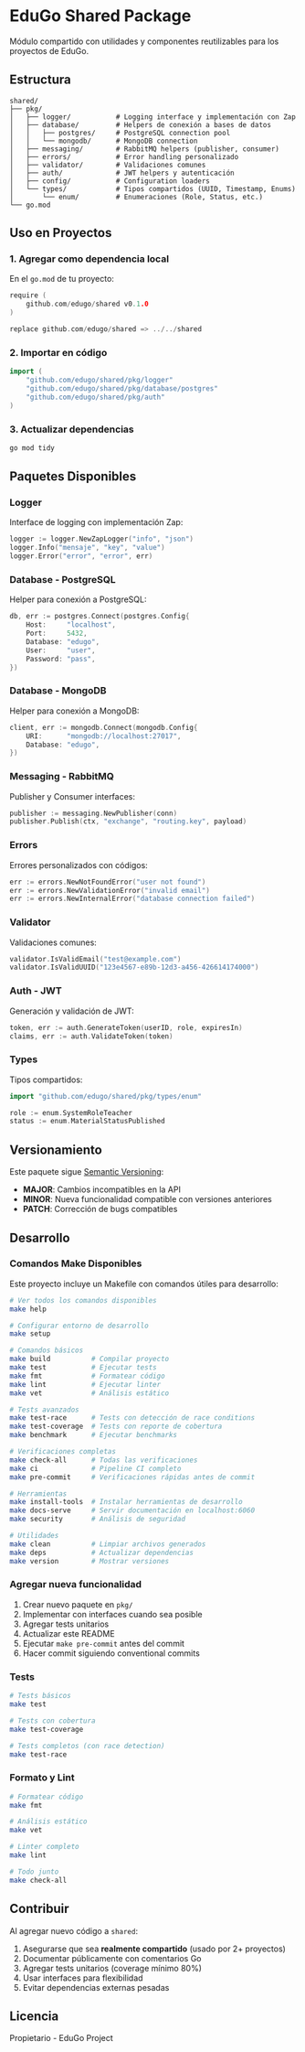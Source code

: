 # EduGo Shared Package

Módulo compartido con utilidades y componentes reutilizables para los proyectos de EduGo.

## Estructura

```
shared/
├── pkg/
│   ├── logger/           # Logging interface y implementación con Zap
│   ├── database/         # Helpers de conexión a bases de datos
│   │   ├── postgres/     # PostgreSQL connection pool
│   │   └── mongodb/      # MongoDB connection
│   ├── messaging/        # RabbitMQ helpers (publisher, consumer)
│   ├── errors/           # Error handling personalizado
│   ├── validator/        # Validaciones comunes
│   ├── auth/             # JWT helpers y autenticación
│   ├── config/           # Configuration loaders
│   └── types/            # Tipos compartidos (UUID, Timestamp, Enums)
│       └── enum/         # Enumeraciones (Role, Status, etc.)
└── go.mod
```

## Uso en Proyectos

### 1. Agregar como dependencia local

En el `go.mod` de tu proyecto:

```go
require (
    github.com/edugo/shared v0.1.0
)

replace github.com/edugo/shared => ../../shared
```

### 2. Importar en código

```go
import (
    "github.com/edugo/shared/pkg/logger"
    "github.com/edugo/shared/pkg/database/postgres"
    "github.com/edugo/shared/pkg/auth"
)
```

### 3. Actualizar dependencias

```bash
go mod tidy
```

## Paquetes Disponibles

### Logger

Interface de logging con implementación Zap:

```go
logger := logger.NewZapLogger("info", "json")
logger.Info("mensaje", "key", "value")
logger.Error("error", "error", err)
```

### Database - PostgreSQL

Helper para conexión a PostgreSQL:

```go
db, err := postgres.Connect(postgres.Config{
    Host:     "localhost",
    Port:     5432,
    Database: "edugo",
    User:     "user",
    Password: "pass",
})
```

### Database - MongoDB

Helper para conexión a MongoDB:

```go
client, err := mongodb.Connect(mongodb.Config{
    URI:      "mongodb://localhost:27017",
    Database: "edugo",
})
```

### Messaging - RabbitMQ

Publisher y Consumer interfaces:

```go
publisher := messaging.NewPublisher(conn)
publisher.Publish(ctx, "exchange", "routing.key", payload)
```

### Errors

Errores personalizados con códigos:

```go
err := errors.NewNotFoundError("user not found")
err := errors.NewValidationError("invalid email")
err := errors.NewInternalError("database connection failed")
```

### Validator

Validaciones comunes:

```go
validator.IsValidEmail("test@example.com")
validator.IsValidUUID("123e4567-e89b-12d3-a456-426614174000")
```

### Auth - JWT

Generación y validación de JWT:

```go
token, err := auth.GenerateToken(userID, role, expiresIn)
claims, err := auth.ValidateToken(token)
```

### Types

Tipos compartidos:

```go
import "github.com/edugo/shared/pkg/types/enum"

role := enum.SystemRoleTeacher
status := enum.MaterialStatusPublished
```

## Versionamiento

Este paquete sigue [Semantic Versioning](https://semver.org/):

- **MAJOR**: Cambios incompatibles en la API
- **MINOR**: Nueva funcionalidad compatible con versiones anteriores
- **PATCH**: Corrección de bugs compatibles

## Desarrollo

### Comandos Make Disponibles

Este proyecto incluye un Makefile con comandos útiles para desarrollo:

```bash
# Ver todos los comandos disponibles
make help

# Configurar entorno de desarrollo
make setup

# Comandos básicos
make build          # Compilar proyecto
make test           # Ejecutar tests
make fmt            # Formatear código
make lint           # Ejecutar linter
make vet            # Análisis estático

# Tests avanzados
make test-race      # Tests con detección de race conditions
make test-coverage  # Tests con reporte de cobertura
make benchmark      # Ejecutar benchmarks

# Verificaciones completas
make check-all      # Todas las verificaciones
make ci             # Pipeline CI completo
make pre-commit     # Verificaciones rápidas antes de commit

# Herramientas
make install-tools  # Instalar herramientas de desarrollo
make docs-serve     # Servir documentación en localhost:6060
make security       # Análisis de seguridad

# Utilidades
make clean          # Limpiar archivos generados
make deps           # Actualizar dependencias
make version        # Mostrar versiones
```

### Agregar nueva funcionalidad

1. Crear nuevo paquete en `pkg/`
2. Implementar con interfaces cuando sea posible
3. Agregar tests unitarios
4. Actualizar este README
5. Ejecutar `make pre-commit` antes del commit
6. Hacer commit siguiendo conventional commits

### Tests

```bash
# Tests básicos
make test

# Tests con cobertura
make test-coverage

# Tests completos (con race detection)
make test-race
```

### Formato y Lint

```bash
# Formatear código
make fmt

# Análisis estático
make vet

# Linter completo
make lint

# Todo junto
make check-all
```

## Contribuir

Al agregar nuevo código a `shared`:

1. Asegurarse que sea **realmente compartido** (usado por 2+ proyectos)
2. Documentar públicamente con comentarios Go
3. Agregar tests unitarios (coverage mínimo 80%)
4. Usar interfaces para flexibilidad
5. Evitar dependencias externas pesadas

## Licencia

Propietario - EduGo Project
